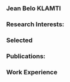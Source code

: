 ### Jean Belo KLAMTI

### Research Interests:


### Selected 

### Publications:



### Work Experience
